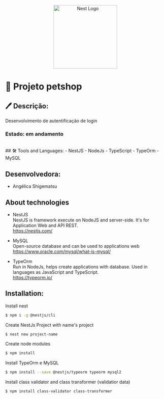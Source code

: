 <p align="center">
  <a href="http://nestjs.com/" target="blank"><img src="https://nestjs.com/img/logo-small.svg" width="200" alt="Nest Logo" /></a>
</p>

#   📝 Projeto petshop
## 🖊 Descrição:
Desenvolvimento de autentificação de login
### Estado: em andamento
<br/>
## 🛠 Tools and Languages:
- NestJS
- NodeJs
- TypeScript
- TypeOrm
- MySQL

## Desenvolvedora:
- Angélica Shigematsu

## About technologies
- NestJS</br>
NestJS is framework execute on NodeJS and server-side. It's for Application Web and API REST.</br>
https://nestjs.com/

- MySQL</br>
Open-source database and can be used to applications web</br>
https://www.oracle.com/mysql/what-is-mysql/

- TypeOrm</br>
Run in NodeJs, helps create applications with database. Used in languages as JavaScript and TypeScript.</br>
https://typeorm.io/

## Installation:
Install nest
```bash
$ npm i -g @nestjs/cli
```
Create NestJs Project with name's project
```bash
$ nest new project-name
```
Create node modules
```bash
$ npm install
```
Install TypeOrm e MySQL
```bash
$ npm install --save @nestjs/typeorm typeorm mysql2
```
Install class validator and class transformer (validatior data)
```bash
$ npm install class-validator class-transformer
```
